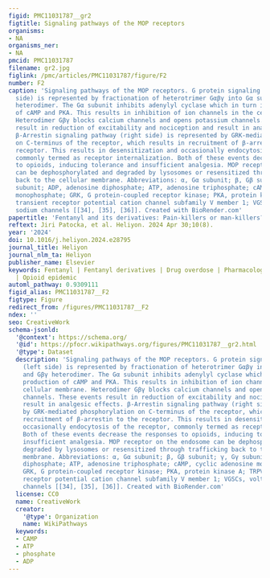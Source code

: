 ```yaml
---
figid: PMC11031787__gr2
figtitle: Signaling pathways of the MOP receptors
organisms:
- NA
organisms_ner:
- NA
pmcid: PMC11031787
filename: gr2.jpg
figlink: /pmc/articles/PMC11031787/figure/F2
number: F2
caption: 'Signaling pathways of the MOP receptors. G protein signaling pathway (left
  side) is represented by fractionation of heterotrimer Gαβγ into Gα subunit and Gβγ
  heterodimer. The Gα subunit inhibits adenylyl cyclase which in turn inhibits production
  of cAMP and PKA. This results in inhibition of ion channels in the cellular membrane.
  Heterodimer Gβγ blocks calcium channels and opens potassium channels. These events
  result in reduction of excitability and nociception and result in analgesic effects.
  β-Arrestin signaling pathway (right side) is represented by GRK-mediated phosphorylation
  on C-terminus of the receptor, which results in recruitment of β-arrestin to the
  receptor. This results in desensitization and occasionally endocytosis of the receptor,
  commonly termed as receptor internalization. Both of these events decrease the responses
  to opioids, inducing tolerance and insufficient analgesia. MOP receptor on the endosome
  can be dephosphorylated and degraded by lysosomes or resensitized through trafficking
  back to the cellular membrane. Abbreviations: α, Gα subunit; β, Gβ subunit; γ, Gγ
  subunit; ADP, adenosine diphosphate; ATP, adenosine triphosphate; cAMP, cyclic adenosine
  monophosphate; GRK, G protein-coupled receptor kinase; PKA, protein kinase A; TRPV1,
  transient receptor potential cation channel subfamily V member 1; VGSCs, voltage-gated
  sodium channels [[34], [35], [36]]. Created with BioRender.com'
papertitle: 'Fentanyl and its derivatives: Pain-killers or man-killers?'
reftext: Jiri Patocka, et al. Heliyon. 2024 Apr 30;10(8).
year: '2024'
doi: 10.1016/j.heliyon.2024.e28795
journal_title: Heliyon
journal_nlm_ta: Heliyon
publisher_name: Elsevier
keywords: Fentanyl | Fentanyl derivatives | Drug overdose | Pharmacology | Toxicology
  | Opioid epidemic
automl_pathway: 0.9309111
figid_alias: PMC11031787__F2
figtype: Figure
redirect_from: /figures/PMC11031787__F2
ndex: ''
seo: CreativeWork
schema-jsonld:
  '@context': https://schema.org/
  '@id': https://pfocr.wikipathways.org/figures/PMC11031787__gr2.html
  '@type': Dataset
  description: 'Signaling pathways of the MOP receptors. G protein signaling pathway
    (left side) is represented by fractionation of heterotrimer Gαβγ into Gα subunit
    and Gβγ heterodimer. The Gα subunit inhibits adenylyl cyclase which in turn inhibits
    production of cAMP and PKA. This results in inhibition of ion channels in the
    cellular membrane. Heterodimer Gβγ blocks calcium channels and opens potassium
    channels. These events result in reduction of excitability and nociception and
    result in analgesic effects. β-Arrestin signaling pathway (right side) is represented
    by GRK-mediated phosphorylation on C-terminus of the receptor, which results in
    recruitment of β-arrestin to the receptor. This results in desensitization and
    occasionally endocytosis of the receptor, commonly termed as receptor internalization.
    Both of these events decrease the responses to opioids, inducing tolerance and
    insufficient analgesia. MOP receptor on the endosome can be dephosphorylated and
    degraded by lysosomes or resensitized through trafficking back to the cellular
    membrane. Abbreviations: α, Gα subunit; β, Gβ subunit; γ, Gγ subunit; ADP, adenosine
    diphosphate; ATP, adenosine triphosphate; cAMP, cyclic adenosine monophosphate;
    GRK, G protein-coupled receptor kinase; PKA, protein kinase A; TRPV1, transient
    receptor potential cation channel subfamily V member 1; VGSCs, voltage-gated sodium
    channels [[34], [35], [36]]. Created with BioRender.com'
  license: CC0
  name: CreativeWork
  creator:
    '@type': Organization
    name: WikiPathways
  keywords:
  - CAMP
  - ATP
  - phosphate
  - ADP
---
```

